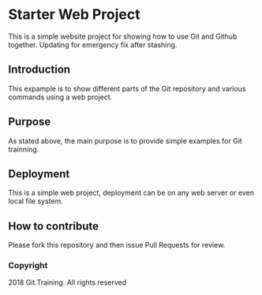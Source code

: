 # Starter Web Project

This is a simple website project for showing how to use Git and Github together. Updating for emergency fix after stashing.

## Introduction

This expample is to show different parts of the Git repository and various commands using a web project.

## Purpose

As stated above, the main purpose is to provide simple examples for Git trainning.

## Deployment
This is a simple web project, deployment can be on any web server or even local file system.

## How to contribute

Please fork this repository and then issue Pull Requests for review.

### Copyright

2018 Git.Training. All rights reserved
